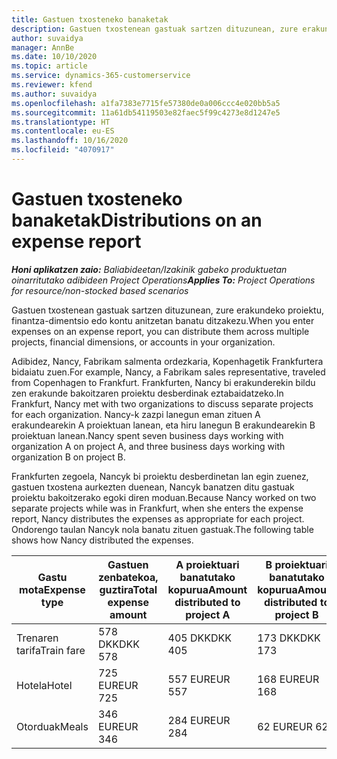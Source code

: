 ```yaml
---
title: Gastuen txosteneko banaketak
description: Gastuen txostenean gastuak sartzen dituzunean, zure erakundeko proiektu, pertsona juridiko edo kontu anitzetan banatu ditzakezu.
author: suvaidya
manager: AnnBe
ms.date: 10/10/2020
ms.topic: article
ms.service: dynamics-365-customerservice
ms.reviewer: kfend
ms.author: suvaidya
ms.openlocfilehash: a1fa7383e7715fe57380de0a006ccc4e020bb5a5
ms.sourcegitcommit: 11a61db54119503e82faec5f99c4273e8d1247e5
ms.translationtype: HT
ms.contentlocale: eu-ES
ms.lasthandoff: 10/16/2020
ms.locfileid: "4070917"
---
```

# <a name="distributions-on-an-expense-report"></a><span data-ttu-id="73e88-103">Gastuen txosteneko banaketak</span><span class="sxs-lookup"><span data-stu-id="73e88-103">Distributions on an expense report</span></span>

<span data-ttu-id="73e88-104">_**Honi aplikatzen zaio:** Baliabideetan/Izakinik gabeko produktuetan oinarritutako adibideen Project Operations_</span><span class="sxs-lookup"><span data-stu-id="73e88-104">_**Applies To:** Project Operations for resource/non-stocked based scenarios_</span></span>

<span data-ttu-id="73e88-105">Gastuen txostenean gastuak sartzen dituzunean, zure erakundeko proiektu, finantza-dimentsio edo kontu anitzetan banatu ditzakezu.</span><span class="sxs-lookup"><span data-stu-id="73e88-105">When you enter expenses on an expense report, you can distribute them across multiple projects, financial dimensions, or accounts in your organization.</span></span>

<span data-ttu-id="73e88-106">Adibidez, Nancy, Fabrikam salmenta ordezkaria, Kopenhagetik Frankfurtera bidaiatu zuen.</span><span class="sxs-lookup"><span data-stu-id="73e88-106">For example, Nancy, a Fabrikam sales representative, traveled from Copenhagen to Frankfurt.</span></span> <span data-ttu-id="73e88-107">Frankfurten, Nancy bi erakunderekin bildu zen erakunde bakoitzaren proiektu desberdinak eztabaidatzeko.</span><span class="sxs-lookup"><span data-stu-id="73e88-107">In Frankfurt, Nancy met with two organizations to discuss separate projects for each organization.</span></span> <span data-ttu-id="73e88-108">Nancy-k zazpi lanegun eman zituen A erakundearekin A proiektuan lanean, eta hiru lanegun B erakundearekin B proiektuan lanean.</span><span class="sxs-lookup"><span data-stu-id="73e88-108">Nancy spent seven business days working with organization A on project A, and three business days working with organization B on project B.</span></span>

<span data-ttu-id="73e88-109">Frankfurten zegoela, Nancyk bi proiektu desberdinetan lan egin zuenez, gastuen txostena aurkezten duenean, Nancyk banatzen ditu gastuak proiektu bakoitzerako egoki diren moduan.</span><span class="sxs-lookup"><span data-stu-id="73e88-109">Because Nancy worked on two separate projects while was in Frankfurt, when she enters the expense report, Nancy distributes the expenses as appropriate for each project.</span></span> <span data-ttu-id="73e88-110">Ondorengo taulan Nancyk nola banatu zituen gastuak.</span><span class="sxs-lookup"><span data-stu-id="73e88-110">The following table shows how Nancy distributed the expenses.</span></span>

| <span data-ttu-id="73e88-111">Gastu mota</span><span class="sxs-lookup"><span data-stu-id="73e88-111">Expense type</span></span> | <span data-ttu-id="73e88-112">Gastuen zenbatekoa, guztira</span><span class="sxs-lookup"><span data-stu-id="73e88-112">Total expense amount</span></span> | <span data-ttu-id="73e88-113">A proiektuari banatutako kopurua</span><span class="sxs-lookup"><span data-stu-id="73e88-113">Amount distributed to project A</span></span> | <span data-ttu-id="73e88-114">B proiektuari banatutako kopurua</span><span class="sxs-lookup"><span data-stu-id="73e88-114">Amount distributed to project B</span></span> |
|--------------|----------------------|---------------------------------|---------------------------------|
| <span data-ttu-id="73e88-115">Trenaren tarifa</span><span class="sxs-lookup"><span data-stu-id="73e88-115">Train fare</span></span>   | <span data-ttu-id="73e88-116">578 DKK</span><span class="sxs-lookup"><span data-stu-id="73e88-116">DKK 578</span></span>              | <span data-ttu-id="73e88-117">405 DKK</span><span class="sxs-lookup"><span data-stu-id="73e88-117">DKK 405</span></span>                         | <span data-ttu-id="73e88-118">173 DKK</span><span class="sxs-lookup"><span data-stu-id="73e88-118">DKK 173</span></span>                         |
| <span data-ttu-id="73e88-119">Hotela</span><span class="sxs-lookup"><span data-stu-id="73e88-119">Hotel</span></span>        | <span data-ttu-id="73e88-120">725 EUR</span><span class="sxs-lookup"><span data-stu-id="73e88-120">EUR 725</span></span>              | <span data-ttu-id="73e88-121">557 EUR</span><span class="sxs-lookup"><span data-stu-id="73e88-121">EUR 557</span></span>                         | <span data-ttu-id="73e88-122">168 EUR</span><span class="sxs-lookup"><span data-stu-id="73e88-122">EUR 168</span></span>                         |
| <span data-ttu-id="73e88-123">Otorduak</span><span class="sxs-lookup"><span data-stu-id="73e88-123">Meals</span></span>        | <span data-ttu-id="73e88-124">346 EUR</span><span class="sxs-lookup"><span data-stu-id="73e88-124">EUR 346</span></span>              | <span data-ttu-id="73e88-125">284 EUR</span><span class="sxs-lookup"><span data-stu-id="73e88-125">EUR 284</span></span>                         | <span data-ttu-id="73e88-126">62 EUR</span><span class="sxs-lookup"><span data-stu-id="73e88-126">EUR 62</span></span>                          |

